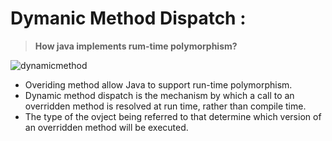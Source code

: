 # Dymanic Method Dispatch :
> **How java implements rum-time polymorphism?** 

![dynamicmethod](https://user-images.githubusercontent.com/33601771/51623306-81696400-1f60-11e9-9ed4-bbc5ecb4c209.jpg)


- Overiding method allow Java to support run-time polymorphism.
- Dynamic method dispatch is the mechanism by which a call to an overridden method is resolved at run time, rather than compile time.
- The type of the ovject being referred to that determine which version of an overridden method will be executed.
